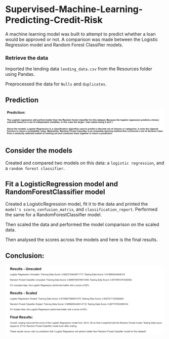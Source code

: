 # Supervised-Machine-Learning-Predicting-Credit-Risk

A machine learning model was built to attempt to predict whether a loan would be approved or not. A comparison was made between the Logistic Regression model and Random Forest Classifier models.

### Retrieve the data

Imported the lending data `lending_data.csv` from the Resources folder using Pandas.

Preprocessed the data for `Nulls` and `duplicates`.

## Prediction

![Prediction](Images/Prediction.png)

## Consider the models

Created and compared two models on this data: a `logistic regression`, and a `random forest classifier`. 

## Fit a LogisticRegression model and RandomForestClassifier model

Created a LogisticRegression model, fit it to the data and printed the `model's score`, `confusion_matrix`, and `classification_report`.
Performed the same for a RandomForestClassifier model. 

Then scaled the data and performed the model comparison on the scaled data.

Then analysed the scores across the models and here is the final results.

## Conclusion:
![Conclusion](Images/Conclusion.png)